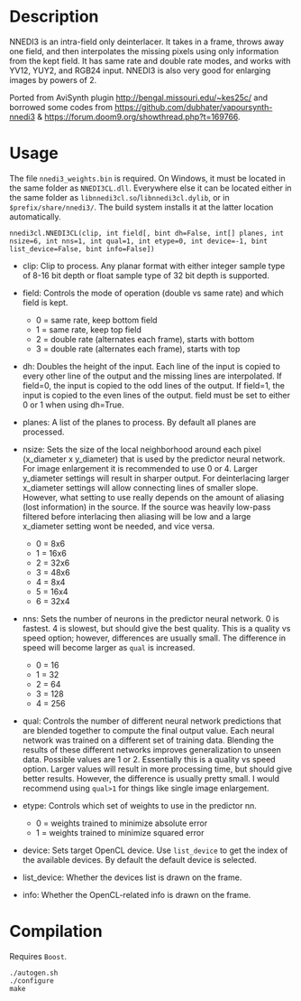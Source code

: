 Description
===========

NNEDI3 is an intra-field only deinterlacer. It takes in a frame, throws away one field, and then interpolates the missing pixels using only information from the kept field. It has same rate and double rate modes, and works with YV12, YUY2, and RGB24 input. NNEDI3 is also very good for enlarging images by powers of 2.

Ported from AviSynth plugin http://bengal.missouri.edu/~kes25c/ and borrowed some codes from https://github.com/dubhater/vapoursynth-nnedi3 & https://forum.doom9.org/showthread.php?t=169766.


Usage
=====

The file `nnedi3_weights.bin` is required. On Windows, it must be located in the same folder as `NNEDI3CL.dll`. Everywhere else it can be located either in the same folder as `libnnedi3cl.so`/`libnnedi3cl.dylib`, or in `$prefix/share/nnedi3/`. The build system installs it at the latter location automatically.

    nnedi3cl.NNEDI3CL(clip, int field[, bint dh=False, int[] planes, int nsize=6, int nns=1, int qual=1, int etype=0, int device=-1, bint list_device=False, bint info=False])

* clip: Clip to process. Any planar format with either integer sample type of 8-16 bit depth or float sample type of 32 bit depth is supported.

* field: Controls the mode of operation (double vs same rate) and which field is kept.
  * 0 = same rate, keep bottom field
  * 1 = same rate, keep top field
  * 2 = double rate (alternates each frame), starts with bottom
  * 3 = double rate (alternates each frame), starts with top

* dh: Doubles the height of the input. Each line of the input is copied to every other line of the output and the missing lines are interpolated. If field=0, the input is copied to the odd lines of the output. If field=1, the input is copied to the even lines of the output. field must be set to either 0 or 1 when using dh=True.

* planes: A list of the planes to process. By default all planes are processed.

* nsize: Sets the size of the local neighborhood around each pixel (x_diameter x y_diameter) that is used by the predictor neural network. For image enlargement it is recommended to use 0 or 4. Larger y_diameter settings will result in sharper output. For deinterlacing larger x_diameter settings will allow connecting lines of smaller slope. However, what setting to use really depends on the amount of aliasing (lost information) in the source. If the source was heavily low-pass filtered before interlacing then aliasing will be low and a large x_diameter setting wont be needed, and vice versa.
  * 0 = 8x6
  * 1 = 16x6
  * 2 = 32x6
  * 3 = 48x6
  * 4 = 8x4
  * 5 = 16x4
  * 6 = 32x4

* nns: Sets the number of neurons in the predictor neural network. 0 is fastest. 4 is slowest, but should give the best quality. This is a quality vs speed option; however, differences are usually small. The difference in speed will become larger as `qual` is increased.
  * 0 = 16
  * 1 = 32
  * 2 = 64
  * 3 = 128
  * 4 = 256

* qual: Controls the number of different neural network predictions that are blended together to compute the final output value. Each neural network was trained on a different set of training data. Blending the results of these different networks improves generalization to unseen data. Possible values are 1 or 2. Essentially this is a quality vs speed option. Larger values will result in more processing time, but should give better results. However, the difference is usually pretty small. I would recommend using `qual>1` for things like single image enlargement.

* etype: Controls which set of weights to use in the predictor nn.
  * 0 = weights trained to minimize absolute error
  * 1 = weights trained to minimize squared error

* device: Sets target OpenCL device. Use `list_device` to get the index of the available devices. By default the default device is selected.

* list_device: Whether the devices list is drawn on the frame.

* info: Whether the OpenCL-related info is drawn on the frame.


Compilation
===========

Requires `Boost`.

```
./autogen.sh
./configure
make
```
